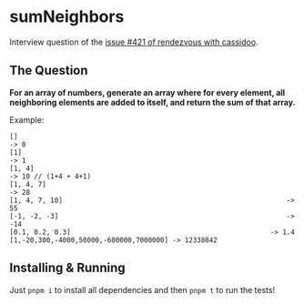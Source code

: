 # sumNeighbors

Interview question of the [issue #421 of rendezvous with cassidoo](https://buttondown.com/cassidoo/archive/lifes-too-short-to-be-a-pushover-kelly-clarkson/).

## The Question

**For an array of numbers, generate an array where for every element, all neighboring elements are added to itself, and return the sum of that array.**

Example:

```
[]																			-> 0
[1]																			-> 1
[1, 4]																	-> 10 // (1+4 + 4+1)
[1, 4, 7]																-> 28
[1, 4, 7, 10]														-> 55
[-1, -2, -3]														-> -14
[0.1, 0.2, 0.3]													-> 1.4
[1,-20,300,-4000,50000,-600000,7000000]	-> 12338842
```

## Installing & Running

Just `pnpm i` to install all dependencies and then `pnpm t` to run the tests!

